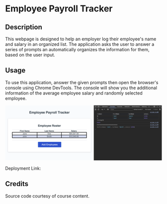 # Employee Payroll Tracker

## Description

This webpage is designed to help an employer log their employee's name and salary in an organized list. The application asks the user to answer a series of prompts an automatically organizes the information for them, based on the user input.

## Usage

To use this application, answer the given prompts then open the browser's console using Chrome DevTools. The console will show you the additional information of the average employee salary and randomly selected employee.

![browser window labeled Employee Tracker with a form labeled Employee Roster logging first name, last name, and salary.](assets/images/hw3-js-payroll-tracker-screenshot.png)

Deployment Link: 

## Credits
Source code courtesy of course content.
